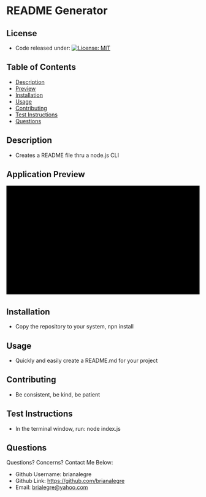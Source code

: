 # README Generator

## License

-   Code released under: [![License: MIT](https://img.shields.io/badge/License-MIT-yellow.svg)](https://opensource.org/licenses/MIT)

## Table of Contents

-   [Description](#Description)
-   [Preview](#Preview)
-   [Installation](#Installation)
-   [Usage](#Usage)
-   [Contributing](#Contributing)
-   [Test Instructions](#Test-Instructions)
-   [Questions](#Questions)

## Description

-   Creates a README file thru a node.js CLI

## Application Preview

<p align="left">
    <img alt="README Gen Demo 1" src="../../assets/images/READMEGenDemoGif1.gif">
</p>

## Installation

-   Copy the repository to your system, npn install

## Usage

-   Quickly and easily create a README.md for your project

## Contributing

-   Be consistent, be kind, be patient

## Test Instructions

-   In the terminal window, run: node index.js

## Questions

Questions? Concerns? Contact Me Below:

-   Github Username: brianalegre
-   Github Link: https://github.com/brianalegre
-   Email: brialegre@yahoo.com

